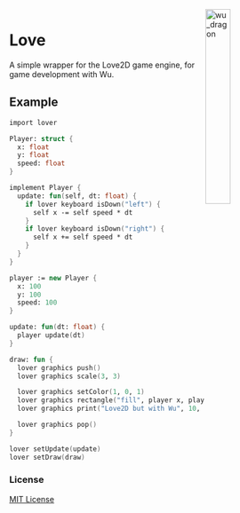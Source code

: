 <img align="right" width="30%" height="30%" src="https://i.ibb.co/3hnWTkt/love-wu.png" alt="wu_dragon">

# Love
A simple wrapper for the Love2D game engine, for game development with Wu.

## Example

```fsharp
import lover

Player: struct {
  x: float
  y: float
  speed: float
}

implement Player {
  update: fun(self, dt: float) {
    if lover keyboard isDown("left") {
      self x -= self speed * dt
    }
    if lover keyboard isDown("right") {
      self x += self speed * dt
    }
  }
}

player := new Player {
  x: 100
  y: 100
  speed: 100
}

update: fun(dt: float) {
  player update(dt)
}

draw: fun {
  lover graphics push()
  lover graphics scale(3, 3)

  lover graphics setColor(1, 0, 1)
  lover graphics rectangle("fill", player x, player y, 20, 20)
  lover graphics print("Love2D but with Wu", 10, 10)

  lover graphics pop()
}

lover setUpdate(update)
lover setDraw(draw)
```


### License

[MIT License](https://github.com/nilq/love/blob/master/LICENSE)
